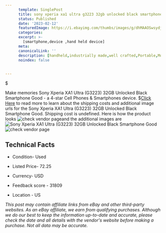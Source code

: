 ```yaml
---
      template: SinglePost
      title: sony xperia xa1 ultra g3223 32gb unlocked black smartphone good
      status: Published
      date: '2023-02-12'
      featuredImage: https://i.ebayimg.com/thumbs/images/g/dhMAAOSwsydj5qQH/s-l225.jpg
      categories: 
      excerpt: >-
        [smartphone,device ,hand held device]
      meta:
      canonicalLink: ''
      description: [handheld,industrially made,well crafted,Portable,Mobile,Compact,Convenient,Lightweight,Maneuverable,Man-portable,Miniature,Carriable,Hand-held,Light,Holdable,Transportable,Mobile device,Pocket-sized,On-the-go,Wireless,Cordless,Compact size,Convenient size, smartphone,device ,hand held device]
      noindex: false
      
        
---
```

$

Make memories Sony Xperia XA1 Ultra (G3223) 32GB Unlocked Black Smartphone Good - a 4-star Cell Phones & Smartphones device.
$[Click Here](https://www.ebay.com/itm/185772020841?hash=item2b40e01469%3Ag%3AdhMAAOSwsydj5qQH&amdata=enc%3AAQAHAAAA4PMbZuaSPFw%2F7nm5JwczT8xi0xsDKP%2F%2BuZKHSfWK2Hnkqs6pTWhi92Has2y2hG2%2BDYBmcgWmwXrPIGnq5ZbpaNxKzMnZ5EhObiq1GbpiHDcjd6Of%2BsqCzVTfoixYZ0jaXd6bRrrCqx4O8zivqdg%2BsIA%2F9f%2FGP0%2FJJ8nVOelaQXc8qmat8k0WNaRUHMUY7cK9JCDk1ZYQ8qgHuRQJGs5r883leovWQZ320oNkbvbUcbZBh5we7UC%2F5YvdpUEl9utp%2FxfOjh6v6bB8g3w5UAFgX7uwbJd9VWKvWxZ3QNBFsTio&mkevt=1&mkcid=1&mkrid=711-53200-19255-0&campid=%253CePNCampaignId%253E&customid=%253CreferenceId%253E&toolid=10049) to read more to learn about the shipping costs and additional image urls for the Sony Xperia XA1 Ultra (G3223) 32GB Unlocked Black Smartphone Good. Shipping cost is undefined. Here is how the product looks ![check vendor page](https://i.ebayimg.com/thumbs/images/g/dhMAAOSwsydj5qQH/s-l225.jpg)and the additional images are![Sony Xperia XA1 Ultra (G3223) 32GB Unlocked Black Smartphone Good](https://i.ebayimg.com/images/g/dhMAAOSwsydj5qQH/s-l1200.jpg)![check vendor page](https://origin-galleryplus.ebayimg.com/ws/web/185772020841_2_0_1/225x225.jpg,https://origin-galleryplus.ebayimg.com/ws/web/185772020841_3_0_1/225x225.jpg,https://origin-galleryplus.ebayimg.com/ws/web/185772020841_4_0_1/225x225.jpg,https://origin-galleryplus.ebayimg.com/ws/web/185772020841_5_0_1/225x225.jpg,https://origin-galleryplus.ebayimg.com/ws/web/185772020841_6_0_1/225x225.jpg,https://origin-galleryplus.ebayimg.com/ws/web/185772020841_7_0_1/225x225.jpg,https://origin-galleryplus.ebayimg.com/ws/web/185772020841_8_0_1/225x225.jpg)



 ## Technical Facts 



     
      

 - Condition- Used 


      

 - Listed Price- 72.25 


      

 - Currency- USD 


      

 - Feedback score - 31809 


      

 - Location - US 


      
      

 *_This post may contain affiliate links from eBay and other third-party websites. As an eBay affiliate, we earn from qualifying purchases. Although we do our best to keep the information up-to-date and accurate, please check the date and all details with the vendor's website before making a purchase. Not all data may be accurate._*






